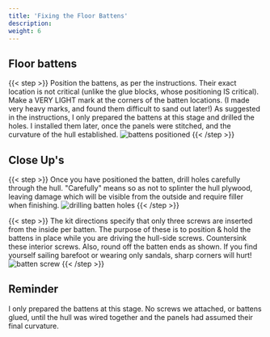 ```yaml
---
title: 'Fixing the Floor Battens'
description: 
weight: 6
---
```


## Floor battens
{{< step >}}
Position the battens, as per the instructions.  Their exact location
is not critical (unlike the glue blocks, whose positioning IS
critical).  Make a VERY LIGHT mark at the corners of the batten
locations.  (I made very heavy marks, and found them difficult to
sand out later!)  As suggested in the instructions, I only prepared
the battens at this stage and drilled the holes.
I installed them later, once the panels were stitched,
and the curvature of the hull established.
![battens positioned](/images/steps/floor-battens/boat_batten_positioned.png)
{{< /step >}}

## Close Up's
{{< step >}}
Once you have positioned the batten, drill holes carefully through the hull.
"Carefully" means so as not to splinter the hull plywood, leaving damage which
will be visible from the outside and require filler when finishing.
![drilling batten holes](/images/steps/floor-battens/boat_batten_drill_holes.png)
{{< /step >}}

{{< step >}}
The kit directions specify that only three screws are inserted from the inside per batten.
The purpose of these is to position & hold the battens in place while you are driving the hull-side screws.
Countersink these interior screws.  Also, round off the batten ends as shown.
If you find yourself sailing barefoot or wearing only sandals, sharp corners will hurt!
![batten screw](/images/steps/floor-battens/boat_batten_end_screw.png)
{{< /step >}}

## Reminder
I only prepared the battens at this stage.  No screws we attached, or battens glued, until the hull was wired together and the panels had assumed their final curvature.	